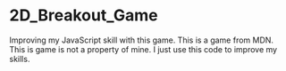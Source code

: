 # 2D_Breakout_Game
Improving my JavaScript skill with this game.
This is a game from MDN. This is game is not a property of mine. I just use this code to improve my skills. 
